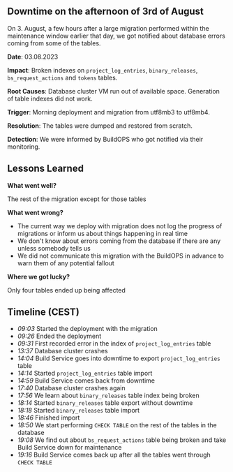 ## Downtime on the afternoon of 3rd of August

On 3. August, a few hours after a large migration performed within the maintenance window earlier that day, we got notified about database errors coming from some of the tables.

**Date**: 03.08.2023 

**Impact**: Broken indexes on `project_log_entries`, `binary_releases`, `bs_request_actions` and `tokens` tables.

**Root Causes**: Database cluster VM run out of available space. Generation of table indexes did not work.

**Trigger**: Morning deployment and migration from utf8mb3 to utf8mb4.

**Resolution**: The tables were dumped and restored from scratch.

**Detection**: We were informed by BuildOPS who got notified via their monitoring.

## Lessons Learned
**What went well?**

The rest of the migration except for those tables

**What went wrong?**

* The current way we deploy with migration does not log the progress of migrations or inform us about things happening in real time
* We don't know about errors coming from the database if there are any unless somebody tells us
* We did not communicate this migration with the BuildOPS in advance to warn them of any potential fallout

**Where we got lucky?**

Only four tables ended up being affected

## Timeline (CEST)
- *09:03* Started the deployment with the migration
- *09:26* Ended the deployment
- *09:31* First recorded error in the index of `project_log_entries` table
- *13:37* Database cluster crashes
- *14:04* Build Service goes into downtime to export `project_log_entries` table
- *14:14* Started `project_log_entries` table import
- *14:59* Build Service comes back from downtime
- *17:40* Database cluster crashes again
- *17:56* We learn about `binary_releases` table index being broken
- *18:14* Started `binary_releases` table export without downtime
- *18:18* Started `binary_releases` table import
- *18:46* Finished import
- *18:50* We start performing `CHECK TABLE` on the rest of the tables in the database
- *19:08* We find out about `bs_request_actions` table being broken and take Build Service down for maintenance
- *19:16* Build Service comes back up after all the tables went through `CHECK TABLE`
